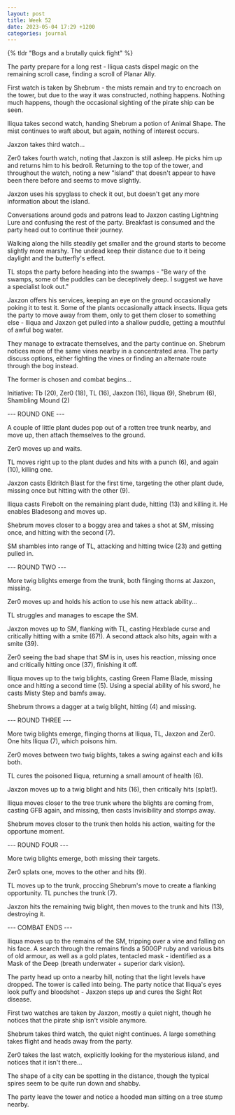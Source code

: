 ```yaml
---
layout: post
title: Week 52
date: 2023-05-04 17:29 +1200
categories: journal
---
```

{% tldr "Bogs and a brutally quick fight" %}

The party prepare for a long rest - Iliqua casts dispel magic on the remaining scroll case, finding a scroll of Planar Ally.

First watch is taken by Shebrum - the mists remain and try to encroach on the tower, but due to the way it was constructed, nothing happens. Nothing much happens, though the occasional sighting of the pirate ship can be seen.

Iliqua takes second watch, handing Shebrum a potion of Animal Shape. The mist continues to waft about, but again, nothing of interest occurs.

Jaxzon takes third watch...

Zer0 takes fourth watch, noting that Jaxzon is still asleep. He picks him up and returns him to his bedroll. Returning to the top of the tower, and throughout the watch, noting a new "island" that doesn't appear to have been there before and seems to move slightly.

Jaxzon uses his spyglass to check it out, but doesn't get any more information about the island.

Conversations around gods and patrons lead to Jaxzon casting Lightning Lure and confusing the rest of the party. Breakfast is consumed and the party head out to continue their journey.

Walking along the hills steadily get smaller and the ground starts to become slightly more marshy. The undead keep their distance due to it being daylight and the butterfly's effect.

TL stops the party before heading into the swamps - "Be wary of the swamps, some of the puddles can be deceptively deep. I suggest we have a specialist look out."

Jaxzon offers his services, keeping an eye on the ground occasionally poking it to test it. Some of the plants occasionally attack insects. Iliqua gets the party to move away from them, only to get them closer to something else - Iliqua and Jaxzon get pulled into a shallow puddle, getting a mouthful of awful bog water.

They manage to extracate themselves, and the party continue on. Shebrum notices more of the same vines nearby in a concentrated area. The party discuss options, either fighting the vines or finding an alternate route through the bog instead.

The former is chosen and combat begins...

Initiative: Tb (20), Zer0 (18), TL (16), Jaxzon (16), Iliqua (9), Shebrum (6), Shambling Mound (2)

--- ROUND ONE ---

A couple of little plant dudes pop out of a rotten tree trunk nearby, and move up, then attach themselves to the ground.

Zer0 moves up and waits.

TL moves right up to the plant dudes and hits with a punch (6), and again (10), killing one.

Jaxzon casts Eldritch Blast for the first time, targeting the other plant dude, missing once but hitting with the other (9).

Iliqua casts Firebolt on the remaining plant dude, hitting (13) and killing it. He enables Bladesong and moves up.

Shebrum moves closer to a boggy area and takes a shot at SM, missing once, and hitting with the second (7).

SM shambles into range of TL, attacking and hitting twice (23) and getting pulled in.

--- ROUND TWO ---

More twig blights emerge from the trunk, both flinging thorns at Jaxzon, missing.

Zer0 moves up and holds his action to use his new attack ability...

TL struggles and manages to escape the SM.

Jaxzon moves up to SM, flanking with TL, casting Hexblade curse and critically hitting with a smite (67!). A second attack also hits, again with a smite (39).

Zer0 seeing the bad shape that SM is in, uses his reaction, missing once and critically hitting once (37), finishing it off.

Iliqua moves up to the twig blights, casting Green Flame Blade, missing once and hitting a second time (5). Using a special ability of his sword, he casts Misty Step and bamfs away.

Shebrum throws a dagger at a twig blight, hitting (4) and missing.

--- ROUND THREE ---

More twig blights emerge, flinging thorns at Iliqua, TL, Jaxzon and Zer0. One hits Iliqua (7), which poisons him.

Zer0 moves between two twig blights, takes a swing against each and kills both.

TL cures the poisoned Iliqua, returning a small amount of health (6).

Jaxzon moves up to a twig blight and hits (16), then critically hits (splat!).

Iliqua moves closer to the tree trunk where the blights are coming from, casting GFB again, and missing, then casts Invisibility and stomps away.

Shebrum moves closer to the trunk then holds his action, waiting for the opportune moment.

--- ROUND FOUR ---

More twig blights emerge, both missing their targets.

Zer0 splats one, moves to the other and hits (9).

TL moves up to the trunk, proccing Shebrum's move to create a flanking opportunity. TL punches the trunk (7).

Jaxzon hits the remaining twig blight, then moves to the trunk and hits (13), destroying it.

--- COMBAT ENDS ---

Iliqua moves up to the remains of the SM, tripping over a vine and falling on his face. A search through the remains finds a 500GP ruby and various bits of old armour, as well as a gold plates, tentacled mask - identified as a Mask of the Deep (breath underwater + superior dark vision).

The party head up onto a nearby hill, noting that the light levels have dropped. The tower is called into being. The party notice that Iliqua's eyes look puffy and bloodshot - Jaxzon steps up and cures the Sight Rot disease.

First two watches are taken by Jaxzon, mostly a quiet night, though he notices that the pirate ship isn't visible anymore.

Shebrum takes third watch, the quiet night continues. A large something takes flight and heads away from the party.

Zer0 takes the last watch, explicitly looking for the mysterious island, and notices that it isn't there...

The shape of a city can be spotting in the distance, though the typical spires seem to be quite run down and shabby.

The party leave the tower and notice a hooded man sitting on a tree stump nearby.
